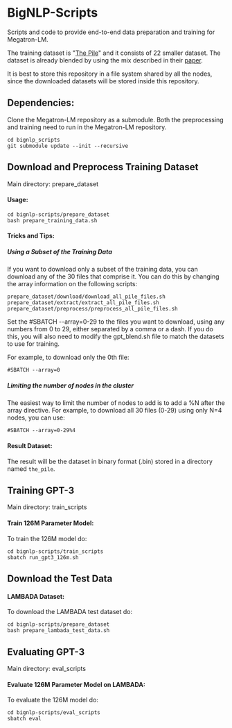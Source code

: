 # BigNLP-Scripts

Scripts and code to provide end-to-end data preparation and training for
Megatron-LM.

The training dataset is "[The Pile](https://pile.eleuther.ai/)" and it consists
of 22 smaller dataset. The dataset is already blended by using the mix
described in their [paper](https://arxiv.org/pdf/2101.00027.pdf).

It is best to store this repository in a file system shared by all the nodes,
since the downloaded datasets will be stored inside this repository.


## Dependencies:
Clone the Megatron-LM repository as a submodule.
Both the preprocessing and training need to run in the Megatron-LM repository.
```
cd bignlp_scripts
git submodule update --init --recursive
```


## Download and Preprocess Training Dataset
Main directory: prepare_dataset


#### Usage:
```
cd bignlp-scripts/prepare_dataset
bash prepare_training_data.sh
```

#### Tricks and Tips:
##### Using a Subset of the Training Data
If you want to download only a subset of the training data, you can download
any of the 30 files that comprise it. You can do this by changing the array
information on the following scripts:
```
prepare_dataset/download/download_all_pile_files.sh
prepare_dataset/extract/extract_all_pile_files.sh
prepare_dataset/preprocess/preprocess_all_pile_files.sh
```
Set the #SBATCH --array=0-29 to the files you want to download, using any
numbers from 0 to 29, either separated by a comma or a dash.
If you do this, you will also need to modify the gpt_blend.sh file to match the
datasets to use for training.

For example, to download only the 0th file:
```
#SBATCH --array=0
```


##### Limiting the number of nodes in the cluster
The easiest way to limit the number of nodes to add is to add a %N after the
array directive. For example, to download all 30 files (0-29) using only N=4
nodes, you can use:
```
#SBATCH --array=0-29%4
```


#### Result Dataset:
The result will be the dataset in binary format (.bin) stored in a directory
named `the_pile`.



## Training GPT-3
Main directory: train_scripts

#### Train 126M Parameter Model:
To train the 126M model do:
```
cd bignlp-scripts/train_scripts
sbatch run_gpt3_126m.sh
```


## Download the Test Data

#### LAMBADA Dataset:
To download the LAMBADA test dataset do:
```
cd bignlp-scripts/prepare_dataset
bash prepare_lambada_test_data.sh
```


## Evaluating GPT-3
Main directory: eval_scripts

#### Evaluate 126M Parameter Model on LAMBADA:
To evaluate the 126M model do:
```
cd bignlp-scripts/eval_scripts
sbatch eval
```


